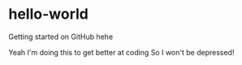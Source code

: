 # hello-world
Getting started on GitHub hehe

Yeah I'm doing this to get better at coding
So I won't be depressed!
